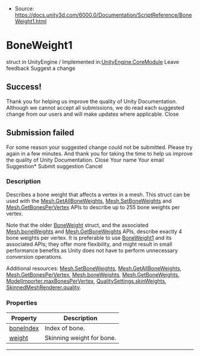 * Source: https://docs.unity3d.com/6000.0/Documentation/ScriptReference/BoneWeight1.html

# BoneWeight1
struct in UnityEngine
/
Implemented in:[UnityEngine.CoreModule](https://docs.unity3d.com/6000.0/Documentation/ScriptReference/UnityEngine.CoreModule.html)
Leave feedback
Suggest a change
## Success!
Thank you for helping us improve the quality of Unity Documentation. Although we cannot accept all submissions, we do read each suggested change from our users and will make updates where applicable.
Close
## Submission failed
For some reason your suggested change could not be submitted. Please <a>try again</a> in a few minutes. And thank you for taking the time to help us improve the quality of Unity Documentation.
Close
Your name Your email Suggestion* Submit suggestion
Cancel
### Description
Describes a bone weight that affects a vertex in a mesh.
This struct can be used with the [Mesh.GetAllBoneWeights](https://docs.unity3d.com/6000.0/Documentation/ScriptReference/Mesh.GetAllBoneWeights.html), [Mesh.SetBoneWeights](https://docs.unity3d.com/6000.0/Documentation/ScriptReference/Mesh.SetBoneWeights.html) and [Mesh.GetBonesPerVertex](https://docs.unity3d.com/6000.0/Documentation/ScriptReference/Mesh.GetBonesPerVertex.html) APIs to describe up to 255 bone weights per vertex.  
  
Note that the older [BoneWeight](https://docs.unity3d.com/6000.0/Documentation/ScriptReference/BoneWeight.html) struct, and the associated [Mesh.boneWeights](https://docs.unity3d.com/6000.0/Documentation/ScriptReference/Mesh-boneWeights.html) and [Mesh.GetBoneWeights](https://docs.unity3d.com/6000.0/Documentation/ScriptReference/Mesh.GetBoneWeights.html) APIs, describe exactly 4 bone weights per vertex. It is preferable to use [BoneWeight1](https://docs.unity3d.com/6000.0/Documentation/ScriptReference/BoneWeight1.html) and its associated APIs; they offer more flexibility, and might result in small performance benefits as Unity does not have to perform unnecessary conversion operations.  
  
Additional resources: [Mesh.SetBoneWeights](https://docs.unity3d.com/6000.0/Documentation/ScriptReference/Mesh.SetBoneWeights.html), [Mesh.GetAllBoneWeights](https://docs.unity3d.com/6000.0/Documentation/ScriptReference/Mesh.GetAllBoneWeights.html), [Mesh.GetBonesPerVertex](https://docs.unity3d.com/6000.0/Documentation/ScriptReference/Mesh.GetBonesPerVertex.html), [Mesh.boneWeights](https://docs.unity3d.com/6000.0/Documentation/ScriptReference/Mesh-boneWeights.html), [Mesh.GetBoneWeights](https://docs.unity3d.com/6000.0/Documentation/ScriptReference/Mesh.GetBoneWeights.html), [ModelImporter.maxBonesPerVertex](https://docs.unity3d.com/6000.0/Documentation/ScriptReference/ModelImporter-maxBonesPerVertex.html), [QualitySettings.skinWeights](https://docs.unity3d.com/6000.0/Documentation/ScriptReference/QualitySettings-skinWeights.html), [SkinnedMeshRenderer.quality](https://docs.unity3d.com/6000.0/Documentation/ScriptReference/SkinnedMeshRenderer-quality.html).
### Properties
Property | Description  
---|---  
[boneIndex](https://docs.unity3d.com/6000.0/Documentation/ScriptReference/BoneWeight1-boneIndex.html) | Index of bone.  
[weight](https://docs.unity3d.com/6000.0/Documentation/ScriptReference/BoneWeight1-weight.html) | Skinning weight for bone.  
* * *
